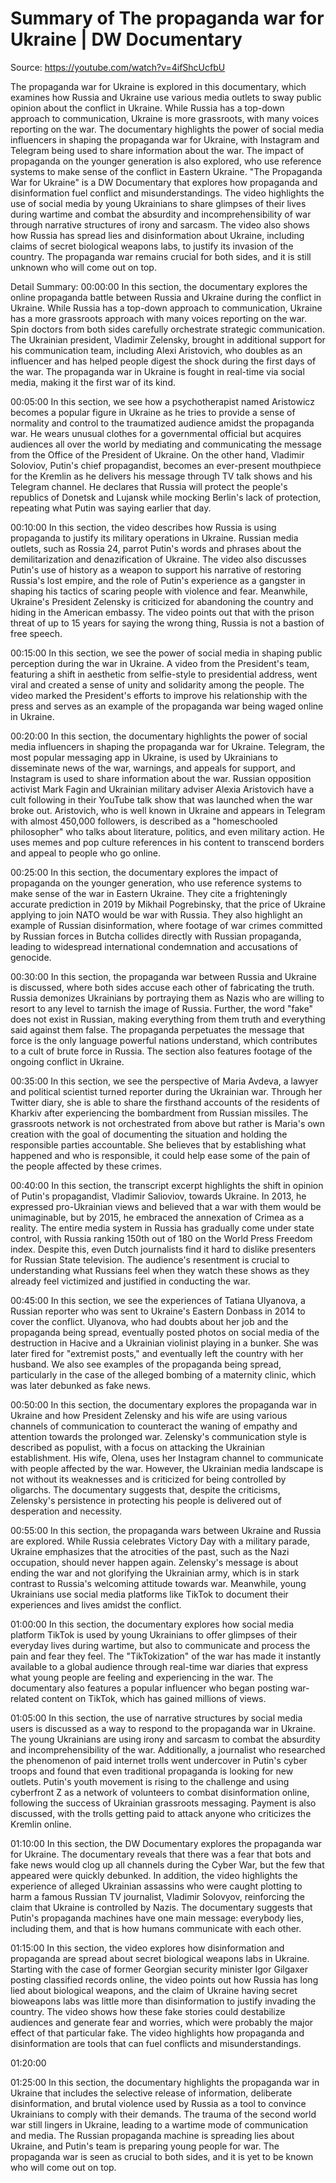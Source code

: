 # Summary of The propaganda war for Ukraine | DW Documentary

Source: https://youtube.com/watch?v=4ifShcUcfbU

The propaganda war for Ukraine is explored in this documentary, which examines how Russia and Ukraine use various media outlets to sway public opinion about the conflict in Ukraine. While Russia has a top-down approach to communication, Ukraine is more grassroots, with many voices reporting on the war. The documentary highlights the power of social media influencers in shaping the propaganda war for Ukraine, with Instagram and Telegram being used to share information about the war. The impact of propaganda on the younger generation is also explored, who use reference systems to make sense of the conflict in Eastern Ukraine.
"The Propaganda War for Ukraine" is a DW Documentary that explores how propaganda and disinformation fuel conflict and misunderstandings. The video highlights the use of social media by young Ukrainians to share glimpses of their lives during wartime and combat the absurdity and incomprehensibility of war through narrative structures of irony and sarcasm. The video also shows how Russia has spread lies and disinformation about Ukraine, including claims of secret biological weapons labs, to justify its invasion of the country. The propaganda war remains crucial for both sides, and it is still unknown who will come out on top.

Detail Summary: 
00:00:00
In this section, the documentary explores the online propaganda battle between Russia and Ukraine during the conflict in Ukraine. While Russia has a top-down approach to communication, Ukraine has a more grassroots approach with many voices reporting on the war. Spin doctors from both sides carefully orchestrate strategic communication. The Ukrainian president, Vladimir Zelensky, brought in additional support for his communication team, including Alexi Aristovich, who doubles as an influencer and has helped people digest the shock during the first days of the war. The propaganda war in Ukraine is fought in real-time via social media, making it the first war of its kind.

00:05:00
In this section, we see how a psychotherapist named Aristowicz becomes a popular figure in Ukraine as he tries to provide a sense of normality and control to the traumatized audience amidst the propaganda war. He wears unusual clothes for a governmental official but acquires audiences all over the world by mediating and communicating the message from the Office of the President of Ukraine. On the other hand, Vladimir Soloviov, Putin's chief propagandist, becomes an ever-present mouthpiece for the Kremlin as he delivers his message through TV talk shows and his Telegram channel. He declares that Russia will protect the people's republics of Donetsk and Lujansk while mocking Berlin's lack of protection, repeating what Putin was saying earlier that day.

00:10:00
In this section, the video describes how Russia is using propaganda to justify its military operations in Ukraine. Russian media outlets, such as Rossia 24, parrot Putin's words and phrases about the demilitarization and denazification of Ukraine. The video also discusses Putin's use of history as a weapon to support his narrative of restoring Russia's lost empire, and the role of Putin's experience as a gangster in shaping his tactics of scaring people with violence and fear. Meanwhile, Ukraine's President Zelensky is criticized for abandoning the country and hiding in the American embassy. The video points out that with the prison threat of up to 15 years for saying the wrong thing, Russia is not a bastion of free speech.

00:15:00
In this section, we see the power of social media in shaping public perception during the war in Ukraine. A video from the President's team, featuring a shift in aesthetic from selfie-style to presidential address, went viral and created a sense of unity and solidarity among the people. The video marked the President's efforts to improve his relationship with the press and serves as an example of the propaganda war being waged online in Ukraine.

00:20:00
In this section, the documentary highlights the power of social media influencers in shaping the propaganda war for Ukraine. Telegram, the most popular messaging app in Ukraine, is used by Ukrainians to disseminate news of the war, warnings, and appeals for support, and Instagram is used to share information about the war. Russian opposition activist Mark Fagin and Ukrainian military adviser Alexia Aristovich have a cult following in their YouTube talk show that was launched when the war broke out. Aristovich, who is well known in Ukraine and appears in Telegram with almost 450,000 followers, is described as a "homeschooled philosopher" who talks about literature, politics, and even military action. He uses memes and pop culture references in his content to transcend borders and appeal to people who go online.

00:25:00
In this section, the documentary explores the impact of propaganda on the younger generation, who use reference systems to make sense of the war in Eastern Ukraine. They cite a frighteningly accurate prediction in 2019 by Mikhail Pogrebinsky, that the price of Ukraine applying to join NATO would be war with Russia. They also highlight an example of Russian disinformation, where footage of war crimes committed by Russian forces in Butcha collides directly with Russian propaganda, leading to widespread international condemnation and accusations of genocide.

00:30:00
In this section, the propaganda war between Russia and Ukraine is discussed, where both sides accuse each other of fabricating the truth. Russia demonizes Ukrainians by portraying them as Nazis who are willing to resort to any level to tarnish the image of Russia. Further, the word "fake" does not exist in Russian, making everything from them truth and everything said against them false. The propaganda perpetuates the message that force is the only language powerful nations understand, which contributes to a cult of brute force in Russia. The section also features footage of the ongoing conflict in Ukraine.

00:35:00
In this section, we see the perspective of Maria Avdeva, a lawyer and political scientist turned reporter during the Ukrainian war. Through her Twitter diary, she is able to share the firsthand accounts of the residents of Kharkiv after experiencing the bombardment from Russian missiles. The grassroots network is not orchestrated from above but rather is Maria's own creation with the goal of documenting the situation and holding the responsible parties accountable. She believes that by establishing what happened and who is responsible, it could help ease some of the pain of the people affected by these crimes.

00:40:00
In this section, the transcript excerpt highlights the shift in opinion of Putin's propagandist, Vladimir Salioviov, towards Ukraine. In 2013, he expressed pro-Ukrainian views and believed that a war with them would be unimaginable, but by 2015, he embraced the annexation of Crimea as a reality. The entire media system in Russia has gradually come under state control, with Russia ranking 150th out of 180 on the World Press Freedom index. Despite this, even Dutch journalists find it hard to dislike presenters for Russian State television. The audience's resentment is crucial to understanding what Russians feel when they watch these shows as they already feel victimized and justified in conducting the war.

00:45:00
In this section, we see the experiences of Tatiana Ulyanova, a Russian reporter who was sent to Ukraine's Eastern Donbass in 2014 to cover the conflict. Ulyanova, who had doubts about her job and the propaganda being spread, eventually posted photos on social media of the destruction in Hacive and a Ukrainian violinist playing in a bunker. She was later fired for "extremist posts," and eventually left the country with her husband. We also see examples of the propaganda being spread, particularly in the case of the alleged bombing of a maternity clinic, which was later debunked as fake news.

00:50:00
In this section, the documentary explores the propaganda war in Ukraine and how President Zelensky and his wife are using various channels of communication to counteract the waning of empathy and attention towards the prolonged war. Zelensky's communication style is described as populist, with a focus on attacking the Ukrainian establishment. His wife, Olena, uses her Instagram channel to communicate with people affected by the war. However, the Ukrainian media landscape is not without its weaknesses and is criticized for being controlled by oligarchs. The documentary suggests that, despite the criticisms, Zelensky's persistence in protecting his people is delivered out of desperation and necessity.

00:55:00
In this section, the propaganda wars between Ukraine and Russia are explored. While Russia celebrates Victory Day with a military parade, Ukraine emphasizes that the atrocities of the past, such as the Nazi occupation, should never happen again. Zelensky's message is about ending the war and not glorifying the Ukrainian army, which is in stark contrast to Russia's welcoming attitude towards war. Meanwhile, young Ukrainians use social media platforms like TikTok to document their experiences and lives amidst the conflict.

01:00:00
In this section, the documentary explores how social media platform TikTok is used by young Ukrainians to offer glimpses of their everyday lives during wartime, but also to communicate and process the pain and fear they feel. The "TikTokization" of the war has made it instantly available to a global audience through real-time war diaries that express what young people are feeling and experiencing in the war. The documentary also features a popular influencer who began posting war-related content on TikTok, which has gained millions of views.

01:05:00
In this section, the use of narrative structures by social media users is discussed as a way to respond to the propaganda war in Ukraine. The young Ukrainians are using irony and sarcasm to combat the absurdity and incomprehensibility of the war. Additionally, a journalist who researched the phenomenon of paid internet trolls went undercover in Putin's cyber troops and found that even traditional propaganda is looking for new outlets. Putin's youth movement is rising to the challenge and using cyberfront Z as a network of volunteers to combat disinformation online, following the success of Ukrainian grassroots messaging. Payment is also discussed, with the trolls getting paid to attack anyone who criticizes the Kremlin online.

01:10:00
In this section, the DW Documentary explores the propaganda war for Ukraine. The documentary reveals that there was a fear that bots and fake news would clog up all channels during the Cyber War, but the few that appeared were quickly debunked. In addition, the video highlights the experience of alleged Ukrainian assassins who were caught plotting to harm a famous Russian TV journalist, Vladimir Solovyov, reinforcing the claim that Ukraine is controlled by Nazis. The documentary suggests that Putin's propaganda machines have one main message: everybody lies, including them, and that is how humans communicate with each other.

01:15:00
In this section, the video explores how disinformation and propaganda are spread about secret biological weapons labs in Ukraine. Starting with the case of former Georgian security minister Igor Gilgaxer posting classified records online, the video points out how Russia has long lied about biological weapons, and the claim of Ukraine having secret bioweapons labs was little more than disinformation to justify invading the country. The video shows how these fake stories could destabilize audiences and generate fear and worries, which were probably the major effect of that particular fake. The video highlights how propaganda and disinformation are tools that can fuel conflicts and misunderstandings.

01:20:00
<could not summarize>

01:25:00
In this section, the documentary highlights the propaganda war in Ukraine that includes the selective release of information, deliberate disinformation, and brutal violence used by Russia as a tool to convince Ukrainians to comply with their demands. The trauma of the second world war still lingers in Ukraine, leading to a wartime mode of communication and media. The Russian propaganda machine is spreading lies about Ukraine, and Putin's team is preparing young people for war. The propaganda war is seen as crucial to both sides, and it is yet to be known who will come out on top.

